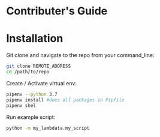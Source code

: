 
# Contributer's Guide

# Installation 

Git clone and navigate to the repo from your command_line:

```sh
git clone REMOTE_ADDRESS
cd /path/to/repo
```

Create / Activate virtual env:

```sh
pipenv --python 3.7
pipenv install #does all packages in Pipfile
pipenv shel
```

Run example script:

```sh
python -m my_lambdata.my_script
```